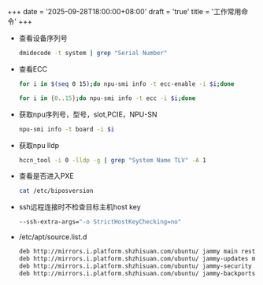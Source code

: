 +++
date = '2025-09-28T18:00:00+08:00'
draft = 'true'
title = '工作常用命令'
+++

- 查看设备序列号

  ```bash
  dmidecode -t system | grep "Serial Number"
  ```

- 查看ECC

  ```bash
  for i in $(seq 0 15);do npu-smi info -t ecc-enable -i $i;done
  
  for i in {0..15};do npu-smi info -t ecc -i $i;done
  ```


- 获取npu序列号，型号，slot,PCIE，NPU-SN
  ```bash
  npu-smi info -t board -i $i
  ```

- 获取npu lldp
  ```bash
  hccn_tool -i 0 -lldp -g | grep "System Name TLV" -A 1
  ```

- 查看是否进入PXE
  ```bash
  cat /etc/biposversion
  ```

- ssh远程连接时不检查目标主机host key

  ```bash
  --ssh-extra-args="-o StrictHostKeyChecking=no"
  ```

- /etc/apt/source.list.d

  ```bash
  deb http://mirrors.i.platform.shzhisuan.com/ubuntu/ jammy main restricted universe multiverse
  deb http://mirrors.i.platform.shzhisuan.com/ubuntu/ jammy-updates main restricted universe multiverse
  deb http://mirrors.i.platform.shzhisuan.com/ubuntu/ jammy-security main restricted universe multiverse
  deb http://mirrors.i.platform.shzhisuan.com/ubuntu/ jammy-backports main restricted universe multiverse
  ```

  


